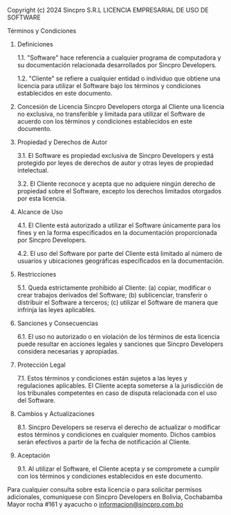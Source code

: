 Copyright (c) 2024 Sincpro S.R.L
LICENCIA EMPRESARIAL DE USO DE SOFTWARE

Términos y Condiciones

1. Definiciones
   
   1.1. "Software" hace referencia a cualquier programa de computadora y su documentación relacionada desarrollados
   por Sincpro Developers.

   1.2. "Cliente" se refiere a cualquier entidad o individuo que obtiene una licencia para utilizar el Software bajo
   los términos y condiciones establecidos en este documento.

2. Concesión de Licencia
   Sincpro Developers otorga al Cliente una licencia no exclusiva, no transferible y limitada para utilizar el Software
   de acuerdo con los términos y condiciones establecidos en este documento.

3. Propiedad y Derechos de Autor

   3.1. El Software es propiedad exclusiva de Sincpro Developers y está protegido por leyes de derechos de autor y otras
    leyes de propiedad intelectual.

   3.2. El Cliente reconoce y acepta que no adquiere ningún derecho de propiedad sobre el Software, excepto los derechos
   limitados otorgados por esta licencia.

4. Alcance de Uso

   4.1. El Cliente está autorizado a utilizar el Software únicamente para los fines y en la forma especificados en la
   documentación proporcionada por Sincpro Developers.

   4.2. El uso del Software por parte del Cliente está limitado al número de usuarios y ubicaciones geográficas
   especificados en la documentación.

5. Restricciones

   5.1. Queda estrictamente prohibido al Cliente: (a) copiar, modificar o crear trabajos derivados del Software;
   (b) sublicenciar, transferir o distribuir el Software a terceros;
   (c) utilizar el Software de manera que infrinja las leyes aplicables.

6. Sanciones y Consecuencias

   6.1. El uso no autorizado o en violación de los términos de esta licencia puede resultar en acciones legales y
   sanciones que Sincpro Developers considera necesarias y apropiadas.

7. Protección Legal

   7.1. Estos términos y condiciones están sujetos a las leyes y regulaciones aplicables. El Cliente acepta someterse
   a la jurisdicción de los tribunales competentes en caso de disputa relacionada con el uso del Software.

8. Cambios y Actualizaciones

   8.1. Sincpro Developers se reserva el derecho de actualizar o modificar estos términos y condiciones en cualquier
    momento. Dichos cambios serán efectivos a partir de la fecha de notificación al Cliente.

9. Aceptación

   9.1. Al utilizar el Software, el Cliente acepta y se compromete a cumplir con los términos y condiciones establecidos
   en este documento.

Para cualquier consulta sobre esta licencia o para solicitar permisos adicionales, comuníquese con Sincpro Developers
en Bolivia, Cochabamba Mayor rocha #161 y ayacucho o informacion@sincpro.com.bo
